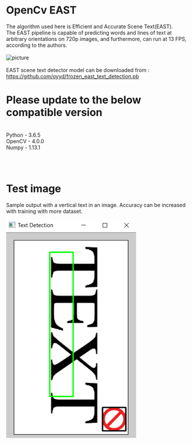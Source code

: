 # OpenCv EAST
The algorithm used here is Efficient and Accurate Scene Text(EAST).<br/>
The EAST pipeline is capable of predicting words and lines of text at arbitrary orientations on 720p images, and furthermore, can run at 13 FPS, according to the authors.
<br/><br/>
![picture](https://www.pyimagesearch.com/wp-content/uploads/2018/08/opencv_text_detection_east.jpg)
<br/><br/>
EAST scene text detector model can be downloaded from : https://github.com/oyyd/frozen_east_text_detection.pb<br/>

# Please update to the below compatible version
<br/>
Python - 3.6.5<br/>
OpenCV - 4.0.0<br/>
Numpy - 1.13.1<br/>

<br/><br/>
# Test image
Sample output with a vertical text in an image. Accuracy can be increased with training with more dataset.


![picture1](https://github.com/kunalchoudhary33/EAST_OCR_Text_Detection/blob/master/Capture.PNG)

